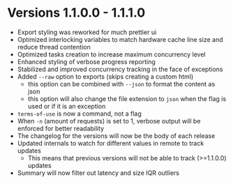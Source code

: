 # Versions 1.1.0.0 - 1.1.1.0

- Export styling was reworked for much prettier ui
- Optimized interlocking variables to match hardware cache line size and reduce thread contention
- Optimized tasks creation to increase maximum concurrency level
- Enhanced styling of verbose progress reporting
- Stabilized and improved concurrency tracking in the face of exceptions
- Added `--raw` option to exports (skips creating a custom html)
  - this option can be combined with `--json` to format the content as json
  - this option will also change the file extension to `json` when the flag is used or if it is an exception
- `terms-of-use` is now a command, not a flag
- When `-n` (amount of requests) is set to 1, verbose output will be enforced for better readability
- The changelog for the versions will now be the body of each release
- Updated internals to watch for different values in remote to track updates
  - This means that previous versions will not be able to track (>=1.1.0.0) updates
- Summary will now filter out latency and size IQR outliers
